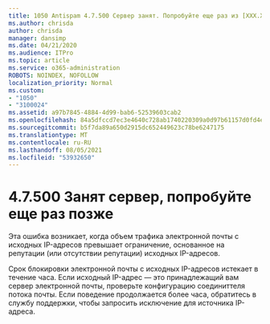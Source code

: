```yaml
---
title: 1050 Antispam 4.7.500 Сервер занят. Попробуйте еще раз из [XXX.XXX.XXX.XXX]
ms.author: chrisda
author: chrisda
manager: dansimp
ms.date: 04/21/2020
ms.audience: ITPro
ms.topic: article
ms.service: o365-administration
ROBOTS: NOINDEX, NOFOLLOW
localization_priority: Normal
ms.custom:
- "1050"
- "3100024"
ms.assetid: a97b7845-4884-4d99-bab6-52539603cab2
ms.openlocfilehash: 84a5dfccd7ec3e4640c728ab1740220309a0d97b61157d0fd4e463ed95aef0d2
ms.sourcegitcommit: b5f7da89a650d2915dc652449623c78be6247175
ms.translationtype: MT
ms.contentlocale: ru-RU
ms.lasthandoff: 08/05/2021
ms.locfileid: "53932650"
---
```

# <a name="47500-server-busy-please-try-again-later"></a>4.7.500 Занят сервер, попробуйте еще раз позже

Эта ошибка возникает, когда объем трафика электронной почты с исходных IP-адресов превышает ограничение, основанное на репутации (или отсутствии репутации) исходных IP-адресов.

Срок блокировки электронной почты с исходных IP-адресов истекает в течение часа. Если исходный IP-адрес — это принадлежащий вам сервер электронной почты, проверьте конфигурацию соединиттеля потока почты. Если поведение продолжается более часа, обратитесь в службу поддержки, чтобы запросить исключение для источника IP-адреса.
